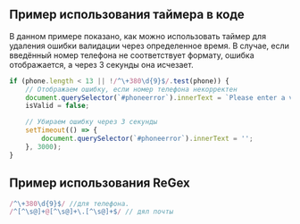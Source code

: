 ## Пример использования таймера в коде

В данном примере показано, как можно использовать таймер для удаления ошибки валидации через определенное время. В случае, если введённый номер телефона не соответствует формату, ошибка отображается, а через 3 секунды она исчезает.

```javascript
if (phone.length < 13 || !/^\+380\d{9}$/.test(phone)) {
    // Отображаем ошибку, если номер телефона некорректен
    document.querySelector(`#phoneerror`).innerText = `Please enter a valid phone number`;
    isValid = false;

    // Убираем ошибку через 3 секунды
    setTimeout(() => {
        document.querySelector(`#phoneerror`).innerText = '';
    }, 3000);
}
```

## Пример использования ReGex
```javascript
/^\+380\d{9}$/ //для телефона.
/^[^\s@]+@[^\s@]+\.[^\s@]+$/ // дял почты
```